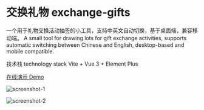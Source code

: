 # 交换礼物 exchange-gifts
一个用于礼物交换活动抽签的小工具，支持中英文自动切换，基于桌面端，兼容移动端。
A small tool for drawing lots for gift exchange activities, supports automatic switching between Chinese and English, desktop-based and mobile compatible.

技术栈 technology stack
Vite + Vue 3 + Element Plus

[在线演示 Demo](https://exgifts.hellomawing.com/ "在线演示 Demo")

![screenshot-1](https://i2.100024.xyz/2024/02/23/h8n1vw.webp "screenshot-1")

![screenshot-2](https://i2.100024.xyz/2024/02/23/h8n1r2.webp "screenshot-2")